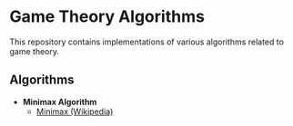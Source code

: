# Game Theory Algorithms

This repository contains implementations of various algorithms related to game theory. 

## Algorithms

- **Minimax Algorithm**
  - [Minimax (Wikipedia)](https://en.wikipedia.org/wiki/Minimax)


